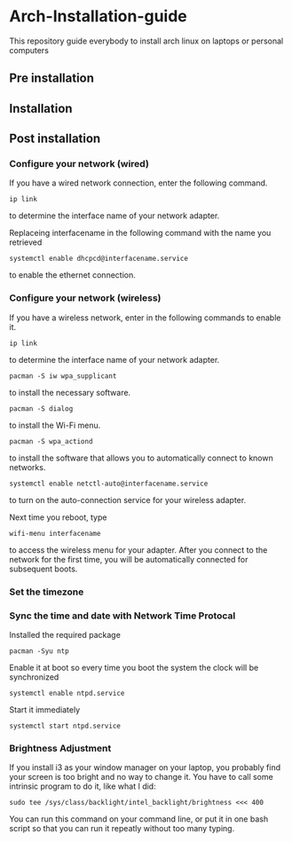 # Arch-Installation-guide
This repository guide everybody to install arch linux on laptops or personal computers

## Pre installation

## Installation

## Post installation

### Configure your network (wired)
If you have a wired network connection, enter the following 
command.
```
ip link
```
to determine the interface name of your network adapter.

Replaceing interfacename in the following command with the name 
you retrieved 
```
systemctl enable dhcpcd@interfacename.service
```
to enable the ethernet connection.

### Configure your network (wireless) ###
If you have a wireless network, enter in the following commands
to enable it.
```
ip link
```
to determine the interface name of your network adapter.
```
pacman -S iw wpa_supplicant
```
to install the necessary software.
```
pacman -S dialog
```
to install the Wi-Fi menu.
```
pacman -S wpa_actiond
```
to install the software that allows you to automatically connect
to known networks.
```
systemctl enable netctl-auto@interfacename.service
```
to turn on the auto-connection service for your wireless adapter.

Next time you reboot, type
```
wifi-menu interfacename
```
to access the wireless menu for your adapter.
After you connect to the network for the first time, you will
be automatically connected for subsequent boots.

### Set the timezone

### Sync the time and date with Network Time Protocal 
Installed the required package
```
pacman -Syu ntp
```
Enable it at boot so every time you boot the system the clock will be synchronized
```
systemctl enable ntpd.service
```
Start it immediately
```
systemctl start ntpd.service
```

### Brightness Adjustment
If you install i3 as your window manager on your laptop, you probably find your screen is too bright and no way to change it. You have to call some intrinsic program to do it, like what I did:
```
sudo tee /sys/class/backlight/intel_backlight/brightness <<< 400
```
You can run this command on your command line, or put it in one bash script so that you can run it repeatly without too many typing.
